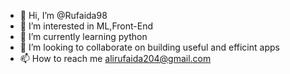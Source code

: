 - 👋 Hi, I’m @Rufaida98
- 👀 I’m interested in ML,Front-End
- 🌱 I’m currently learning python
- 💞️ I’m looking to collaborate on building useful and efficint apps
- 📫 How to reach me alirufaida204@gmail.com

<!---
Rufaida98/Rufaida98 is a ✨ special ✨ repository because its `README.md` (this file) appears on your GitHub profile.
You can click the Preview link to take a look at your changes.
--->
